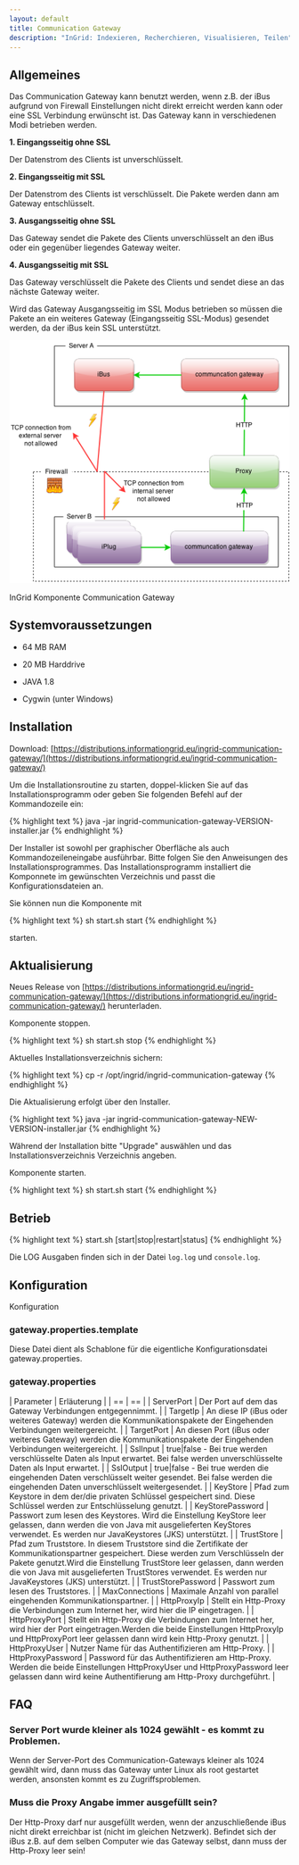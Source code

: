 ```yaml
---
layout: default
title: Communication Gateway
description: "InGrid: Indexieren, Recherchieren, Visualisieren, Teilen"
---
```


## Allgemeines

Das Communication Gateway kann benutzt werden, wenn z.B. der iBus aufgrund von Firewall Einstellungen nicht direkt erreicht werden kann oder eine SSL Verbindung erwünscht ist. Das Gateway kann in verschiedenen Modi betrieben werden.

**1. Eingangsseitig ohne SSL**

Der Datenstrom des Clients ist unverschlüsselt.

**2. Eingangsseitig mit SSL**

Der Datenstrom des Clients ist verschlüsselt. Die Pakete werden dann am Gateway entschlüsselt.

**3. Ausgangsseitig ohne SSL**

Das Gateway sendet die Pakete des Clients unverschlüsselt an den iBus oder ein gegenüber liegendes Gateway weiter.

**4. Ausgangsseitig mit SSL**

Das Gateway verschlüsselt die Pakete des Clients und sendet diese an das nächste Gateway weiter.

Wird das Gateway Ausgangsseitig im SSL Modus betrieben so müssen die Pakete an ein weiteres Gateway (Eingangsseitig SSL-Modus) gesendet werden, da der iBus kein SSL unterstützt.


![InGrid Komponente Communication Gateway](../images/ingrid_communication_gateway.png "InGrid Komponente Communication Gateway")

<figcaption class="figcaption">InGrid Komponente Communication Gateway</figcaption>


## Systemvoraussetzungen

- 64 MB RAM
- 20 MB Harddrive

- JAVA 1.8
- Cygwin (unter Windows)


## Installation

Download: [https://distributions.informationgrid.eu/ingrid-communication-gateway/](https://distributions.informationgrid.eu/ingrid-communication-gateway/)

Um die Installationsroutine zu starten, doppel-klicken Sie auf das Installationsprogramm oder geben Sie folgenden Befehl auf der Kommandozeile ein:

{% highlight text %}
java -jar ingrid-communication-gateway-VERSION-installer.jar
{% endhighlight %}

Der Installer ist sowohl per graphischer Oberfläche als auch Kommandozeileneingabe ausführbar. Bitte folgen Sie den Anweisungen des Installationsprogrammes. Das Installationsprogramm installiert die Komponnete im gewünschten Verzeichnis und passt die Konfigurationsdateien an.

Sie können nun die Komponente mit

{% highlight text %}
sh start.sh start
{% endhighlight %}

starten. 

## Aktualisierung

Neues Release von [https://distributions.informationgrid.eu/ingrid-communication-gateway/](https://distributions.informationgrid.eu/ingrid-communication-gateway/) herunterladen.

Komponente stoppen.

{% highlight text %}
sh start.sh stop
{% endhighlight %}

Aktuelles Installationsverzeichnis sichern:

{% highlight text %}
cp -r /opt/ingrid/ingrid-communication-gateway <BACKUP-DIRECTORY>
{% endhighlight %}


Die Aktualisierung erfolgt über den Installer. 

{% highlight text %}
java -jar ingrid-communication-gateway-NEW-VERSION-installer.jar
{% endhighlight %}

Während der Installation bitte "Upgrade" auswählen und das Installationsverzeichnis Verzeichnis angeben.

Komponente starten.

{% highlight text %}
sh start.sh start
{% endhighlight %}

## Betrieb

{% highlight text %}
start.sh [start|stop|restart|status]
{% endhighlight %}

Die LOG Ausgaben finden sich in der Datei `log.log` und `console.log`.


## Konfiguration


Konfiguration

### gateway.properties.template

Diese Datei dient als Schablone für die eigentliche Konfigurationsdatei gateway.properties.

### gateway.properties

| Parameter | Erläuterung |
| == | == |
| ServerPort | Der Port auf dem das Gateway Verbindungen entgegennimmt. |
| TargetIp | An diese IP (iBus oder weiteres Gateway) werden die Kommunikationspakete der Eingehenden Verbindungen weitergereicht. |
| TargetPort | An diesen Port (iBus oder weiteres Gateway) werden die Kommunikationspakete der Eingehenden Verbindungen weitergereicht. |
|  SslInput | true\|false - Bei true werden verschlüsselte Daten als Input erwartet. Bei false werden unverschlüsselte Daten als Input erwartet. |
| SslOutput | true\|false - Bei true werden die eingehenden Daten verschlüsselt weiter gesendet. Bei false werden die eingehenden Daten unverschlüsselt weitergesendet. |
| KeyStore | Pfad zum Keystore in dem der/die privaten Schlüssel gespeichert sind. Diese Schlüssel werden zur Entschlüsselung genutzt. |
| KeyStorePassword | Passwort zum lesen des Keystores. Wird die Einstellung KeyStore leer gelassen, dann werden die von Java mit ausgelieferten KeyStores verwendet. Es werden nur JavaKeystores (JKS) unterstützt. |
| TrustStore | Pfad zum Truststore. In diesem Truststore sind die Zertifikate der Kommunikationspartner gespeichert. Diese werden zum Verschlüsseln der Pakete genutzt.Wird die Einstellung TrustStore leer gelassen, dann werden die von Java mit ausgelieferten TrustStores verwendet. Es werden nur JavaKeystores (JKS) unterstützt. |
| TrustStorePassword | Passwort zum lesen des Truststores. |
| MaxConnections | Maximale Anzahl von parallel eingehenden Kommunikationspartner. |
| HttpProxyIp | Stellt ein Http-Proxy die Verbindungen zum Internet her, wird hier die IP eingetragen. |
| HttpProxyPort | Stellt ein Http-Proxy die Verbindungen zum Internet her, wird hier der Port eingetragen.Werden die beide Einstellungen HttpProxyIp und HttpProxyPort leer gelassen dann wird kein Http-Proxy genutzt. |
| HttpProxyUser | Nutzer Name für das Authentifizieren am Http-Proxy. |
| HttpProxyPassword | Password für das Authentifizieren am Http-Proxy. Werden die beide Einstellungen HttpProxyUser und HttpProxyPassword leer gelassen dann wird keine Authentifierung am Http-Proxy durchgeführt. |



## FAQ

### Server Port wurde kleiner als 1024 gewählt - es kommt zu Problemen.

Wenn der Server-Port des Communication-Gateways kleiner als 1024 gewählt wird, dann muss das Gateway unter Linux als root gestartet werden, ansonsten kommt es zu Zugriffsproblemen.

### Muss die Proxy Angabe immer ausgefüllt sein?

Der Http-Proxy darf nur ausgefüllt werden, wenn der anzuschließende iBus nicht direkt erreichbar ist (nicht im gleichen Netzwerk). Befindet sich der iBus z.B. auf dem selben Computer wie das Gateway selbst, dann muss der Http-Proxy leer sein!


